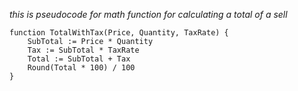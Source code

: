 *this is pseudocode for math function for calculating a total of a sell*


    function TotalWithTax(Price, Quantity, TaxRate) {
        SubTotal := Price * Quantity
        Tax := SubTotal * TaxRate
        Total := SubTotal + Tax
        Round(Total * 100) / 100 
    }

